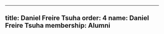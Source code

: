 ---
  title: Daniel Freire Tsuha
  order: 4
  name: Daniel Freire Tsuha
  membership: Alumni
  ---
  